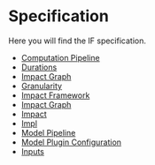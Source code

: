 # Specification

Here you will find the IF specification. 

- [Computation Pipeline](./Computation%20Pipeline.md)
- [Durations](./Durations.md)
- [Impact Graph](./Impact%20Graph.md)
- [Granularity](./Granularity.md)
- [Impact Framework](./Impact%20Framework.md)
- [Impact Graph](./Impact%20Graph.md)
- [Impact](./Impact.md)
- [Impl](./Impl%20(Impact%20YAML).md)
- [Model Pipeline](./Model%20Pipeline.md)
- [Model Plugin Configuration](./Model%20Plugin%20Configuration.md)
- [Inputs](./Inputs.md)